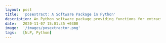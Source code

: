 ```yaml
---
layout: post
title:  'posextract: A Software Package in Python'
description: An Python software package providing functions for extracting grammatical subject-verb-object (SVO) and subject-verb-adjective complement/ adjective modifier (SVA) triples from text. This linguistically improved algorithm has significantly higher precision and recall measures than existing methods. 
date:   2020-11-07 15:01:35 +0300
image:  '/images/posextractor.png'
tags:   [NLP, Python]
---
```



